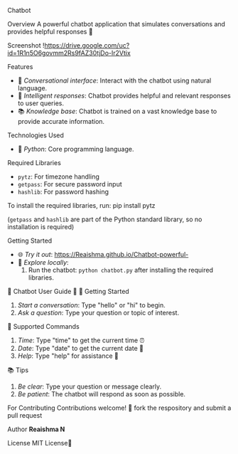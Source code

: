 

Chatbot

Overview
A powerful chatbot application that simulates conversations and provides helpful responses 🤖

Screenshot
!https://drive.google.com/uc?id=1R1n5O6govmm2Rs9fAZ30tjDo-Ir2Vtix

Features
- 💬 _Conversational interface_: Interact with the chatbot using natural language.
- 🤔 _Intelligent responses_: Chatbot provides helpful and relevant responses to user queries.
- 📚 _Knowledge base_: Chatbot is trained on a vast knowledge base to provide accurate information.

Technologies Used
- 🐍 _Python_: Core programming language.

Required Libraries
- `pytz`: For timezone handling
- `getpass`: For secure password input
- `hashlib`: For password hashing

To install the required libraries, run:
pip install pytz

(`getpass` and `hashlib` are part of the Python standard library, so no installation is required)

Getting Started
- 🌐 _Try it out_: https://Reaishma.github.io/Chatbot-powerful-
- 📁 _Explore locally_:
    1. Run the chatbot: `python chatbot.py` after installing the required libraries.

🤖 Chatbot User Guide 🤖
👋 Getting Started
1. *Start a conversation*: Type "hello" or "hi" to begin.
2. *Ask a question*: Type your question or topic of interest.

🤔 Supported Commands
1. *Time*: Type "time" to get the current time ⏰
2. *Date*: Type "date" to get the current date 📆
3. *Help*: Type "help" for assistance 🤔

📚 Tips
1. *Be clear*: Type your question or message clearly.
2. *Be patient*: The chatbot will respond as soon as possible.



For Contributing
Contributions welcome! 🌟 fork the respository and submit a pull request 

Author
**Reaishma N**

License
MIT License📄



    
